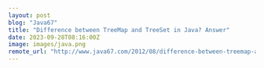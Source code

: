 ```yaml
---
layout: post
blog: "Java67"
title: "Difference between TreeMap and TreeSet in Java? Answer"
date: 2023-09-28T08:16:00Z
image: images/java.png
remote_url: "http://www.java67.com/2012/08/difference-between-treemap-and-treeset-java.html"
---
```

